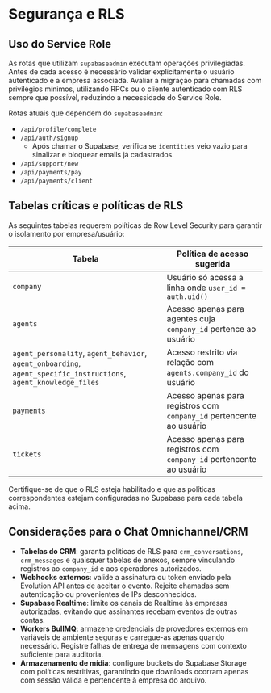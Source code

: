 # Segurança e RLS

## Uso do Service Role
As rotas que utilizam `supabaseadmin` executam operações privilegiadas. Antes de cada acesso é necessário validar explicitamente o usuário autenticado e a empresa associada. Avaliar a migração para chamadas com privilégios mínimos, utilizando RPCs ou o cliente autenticado com RLS sempre que possível, reduzindo a necessidade do Service Role.

Rotas atuais que dependem do `supabaseadmin`:

- `/api/profile/complete`
- `/api/auth/signup`
  - Após chamar o Supabase, verifica se `identities` veio vazio para sinalizar e bloquear emails já cadastrados.
- `/api/support/new`
- `/api/payments/pay`
- `/api/payments/client`

## Tabelas críticas e políticas de RLS
As seguintes tabelas requerem políticas de Row Level Security para garantir o isolamento por empresa/usuário:

| Tabela | Política de acesso sugerida |
| --- | --- |
| `company` | Usuário só acessa a linha onde `user_id = auth.uid()` |
| `agents` | Acesso apenas para agentes cuja `company_id` pertence ao usuário |
| `agent_personality`, `agent_behavior`, `agent_onboarding`, `agent_specific_instructions`, `agent_knowledge_files` | Acesso restrito via relação com `agents.company_id` do usuário |
| `payments` | Acesso apenas para registros com `company_id` pertencente ao usuário |
| `tickets` | Acesso apenas para registros com `company_id` pertencente ao usuário |

Certifique-se de que o RLS esteja habilitado e que as políticas correspondentes estejam configuradas no Supabase para cada tabela acima.

## Considerações para o Chat Omnichannel/CRM

- **Tabelas do CRM**: garanta políticas de RLS para `crm_conversations`, `crm_messages` e quaisquer tabelas de anexos, sempre vinculando registros ao `company_id` e aos operadores autorizados.
- **Webhooks externos**: valide a assinatura ou token enviado pela Evolution API antes de aceitar o evento. Rejeite chamadas sem autenticação ou provenientes de IPs desconhecidos.
- **Supabase Realtime**: limite os canais de Realtime às empresas autorizadas, evitando que assinantes recebam eventos de outras contas.
- **Workers BullMQ**: armazene credenciais de provedores externos em variáveis de ambiente seguras e carregue-as apenas quando necessário. Registre falhas de entrega de mensagens com contexto suficiente para auditoria.
- **Armazenamento de mídia**: configure buckets do Supabase Storage com políticas restritivas, garantindo que downloads ocorram apenas com sessão válida e pertencente à empresa do arquivo.
